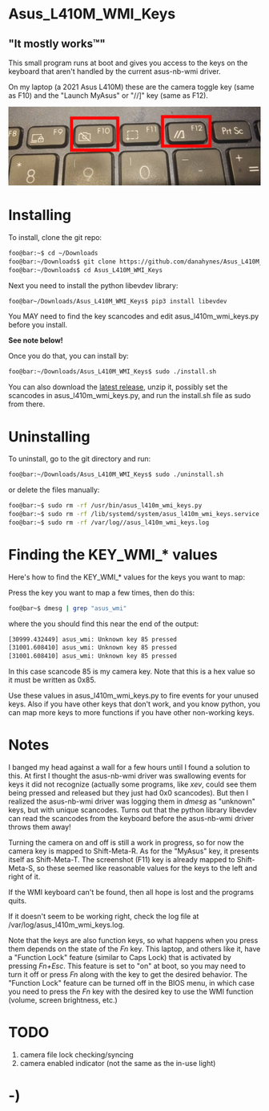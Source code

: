 <!----------------------------------------------------------------------------->
<!-- Filename: README.md                                       /          \  -->
<!-- Project : Asus_L410M_WMI_Keys                            |     ()     | -->
<!-- Date    : 02/17/2019                                     |            | -->
<!-- Author  : Dana Hynes                                     |   \____/   | -->
<!-- License : WTFPLv2                                         \          /  -->
<!----------------------------------------------------------------------------->

# Asus_L410M_WMI_Keys
## "It mostly works™"

This small program runs at boot and gives you access to the keys on the keyboard that aren't handled by the current asus-nb-wmi driver.

On my laptop (a 2021 Asus L410M) these are the camera toggle key (same as F10) and the "Launch MyAsus" or "//]" key (same as F12).

![](keys.jpg)

# Installing

To install, clone the git repo:
```bash
foo@bar:~$ cd ~/Downloads
foo@bar:~/Downloads$ git clone https://github.com/danahynes/Asus_L410M_WMI_Keys
foo@bar:~/Downloads$ cd Asus_L410M_WMI_Keys
```

Next you need to install the python libevdev library:
```bash
foo@bar~/Downloads/Asus_L410M_WMI_Keys$ pip3 install libevdev
```

You MAY need to find the key scancodes and edit asus_l410m_wmi_keys.py before you install.

**See note below!**

Once you do that, you can install by:
```bash
foo@bar:~/Downloads/Asus_L410M_WMI_Keys$ sudo ./install.sh
```
You can also download the [latest release](http://github.com/danahynes/Asus_L410M_WMI_Keys/releases/latest), unzip it, possibly set the scancodes in asus_l410m_wmi_keys.py, and run the install.sh file as sudo from there.

# Uninstalling

To uninstall, go to the git directory and run:
```bash
foo@bar:~/Downloads/Asus_L410M_WMI_Keys$ sudo ./uninstall.sh
```

or delete the files manually:
```bash
foo@bar:~$ sudo rm -rf /usr/bin/asus_l410m_wmi_keys.py
foo@bar:~$ sudo rm -rf /lib/systemd/system/asus_l410m_wmi_keys.service
foo@bar:~$ sudo rm -rf /var/log//asus_l410m_wmi_keys.log
```

# Finding the KEY_WMI_* values

Here's how to find the KEY_WMI_* values for the keys you want to map:

Press the key you want to map a few times, then do this:
```bash
foo@bar~$ dmesg | grep "asus_wmi"
```
where the you should find this near the end of the output:
```bash
[30999.432449] asus_wmi: Unknown key 85 pressed
[31001.608410] asus_wmi: Unknown key 85 pressed
[31001.608410] asus_wmi: Unknown key 85 pressed
```

In this case scancode 85 is my camera key. Note that this is a hex value so it must be written as 0x85.

Use these values in asus_l410m_wmi_keys.py to fire events for your unused keys. Also if you have other keys that don't work, and you know python, you can map more keys to more functions if you have other non-working keys.

# Notes

I banged my head against a wall for a few hours until I found a solution to this. At first I thought the asus-nb-wmi driver was swallowing events for keys it did not recognize (actually some programs, like *xev*, could see them being pressed and released but they just had 0x0 scancodes). But then I realized the asus-nb-wmi driver was logging them in *dmesg* as "unknown" keys, but with unique scancodes. Turns out that the python library libevdev can read the scancodes from the keyboard before the asus-nb-wmi driver throws them away!

<!--
For the camera key, I am "poking" a value into a file that the camera watches to see if it should be enabled.

Those of you who have them at the ready, please put on your tinfoil hats.

This is NOT a one-to-one hardware switch for the webcam. It will turn the webcam off if you're using an app that is using the webcam, but it won't turn back on if the app is still running. Also if you use the key while the camera is in use, there is an issue where the system file gets out of sync (I believe the app has a lock on the file) and you may have to press the button a few times with all apps closed to re-sync it. Also, there is no indicator for whether the cam is currently on or off, other that the green LED if you have a cam app open. I'm working on these issues, but for now, "it mostly works™".

Also note that if no camera is found, or if more than one camera is found, the camera key will be remapped to Shift-Meta-R.
-->

Turning the camera on and off is still a work in progress, so for now the camera key is mapped to Shift-Meta-R. As for the "MyAsus" key, it presents itself as Shift-Meta-T. The screenshot (F11) key is already mapped to Shift-Meta-S, so these seemed like reasonable values for the keys to the left and right of it.

If the WMI keyboard can't be found, then all hope is lost and the programs quits.


If it doesn't seem to be working right, check the log file at /var/log/asus_l410m_wmi_keys.log.

Note that the keys are also function keys, so what happens when you press them depends on the state of the *Fn* key. This laptop, and others like it, have a "Function Lock" feature (similar to Caps Lock) that is activated by pressing *Fn+Esc*. This feature is set to "on" at boot, so you may need to turn it off or press *Fn* along with the key to get the desired behavior. The "Function Lock" feature can be turned off in the BIOS menu, in which case you need to press the *Fn* key with the desired key to use the WMI function (volume, screen brightness, etc.)

# TODO

1. camera file lock checking/syncing
1. camera enabled indicator (not the same as the in-use light)

# -)
